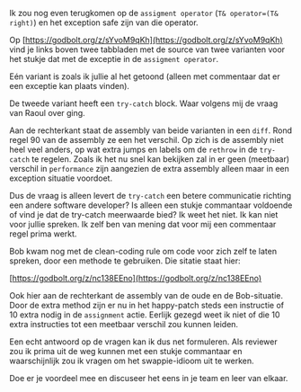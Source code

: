 Ik zou nog even terugkomen op de `assigment operator` (`T& operator=(T& right)`) en het exception safe zijn van die operator.

Op [https://godbolt.org/z/sYvoM9qKh](https://godbolt.org/z/sYvoM9qKh) vind je links boven twee tabbladen met de source van twee varianten voor het stukje dat met de exceptie in de `assigment operator`.

Eén variant is zoals ik jullie al het getoond (alleen met commentaar dat er een exceptie kan plaats vinden).

De tweede variant heeft een `try-catch` block. Waar volgens mij de vraag van Raoul over ging. 

Aan de rechterkant staat de assembly van beide varianten in een `diff`. Rond regel 90 van de assembly ze een het verschil. Op zich
is de assembly niet heel veel anders, op wat extra jumps en labels om de `rethrow` in de `try-catch` te regelen. Zoals ik het nu snel kan bekijken zal in er geen (meetbaar) verschil in `performance` zijn aangezien de extra assembly alleen maar in een exception situatie voordoet.

Dus de vraag is alleen levert de `try-catch` een betere communicatie richting een andere software developer? Is alleen een stukje
commantaar voldoende of vind je dat de try-catch meerwaarde bied? Ik weet het niet. Ik kan niet voor jullie spreken. Ik zelf ben van mening dat voor mij een commentaar regel prima werkt.

Bob kwam nog met de clean-coding rule om code voor zich zelf te laten spreken, door een methode te gebruiken. Die sitatie staat hier: 

[https://godbolt.org/z/nc138EEno](https://godbolt.org/z/nc138EEno)

Ook hier aan de rechterkant de assembly van de oude en de Bob-situatie. Door de extra method zijn er nu in het happy-patch steds een instructie of 10 extra nodig in de `assignment` actie. Eerlijk gezegd weet ik niet of die 10 extra instructies tot een meetbaar verschil zou kunnen leiden.

Een echt antwoord op de vragen kan ik dus net formuleren. Als reviewer zou ik prima uit de weg kunnen met een stukje 
commantaar en waarschijnlijk zou ik vragen om het swappie-idioom uit te werken.

Doe er je voordeel mee en discuseer het eens in je team en leer van elkaar.
